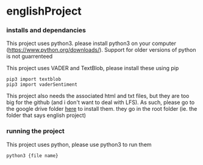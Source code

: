 # englishProject

### installs and dependancies
This project uses python3. please install python3 on your computer (https://www.python.org/downloads/). Support for older versions of python is not guarrenteed

This project uses VADER and TextBlob, please install these using pip

`pip3 import textblob`<br>
`pip3 import vaderSentiment`

This project also needs the associated html and txt files, but they are too big for the github (and i don't want to deal with LFS). As such, please go to the google drive folder [here](https://drive.google.com/drive/u/1/folders/1e4W8o54s9zzch2_xvRIEXAFQ7NGW31-X) to install them. they go in the root folder (ie. the folder that says english project)

### running the project
This project uses python, please use python3 to run them

`python3 {file name}`


